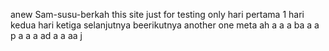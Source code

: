 anew Sam-susu-berkah
this site just for testing only
hari pertama 1
hari kedua
hari ketiga
selanjutnya
beerikutnya
another one
meta
ah
a
a
a
ba
a
a
p
a
a
a
ad
a
a
aa
j
